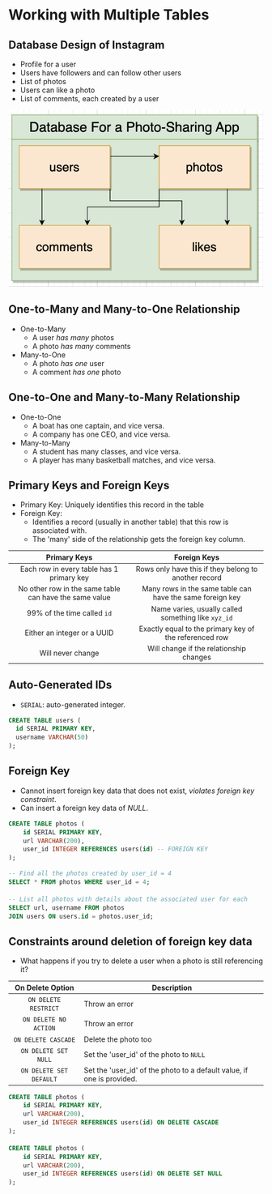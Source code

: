 # Working with Multiple Tables

## Database Design of Instagram

- Profile for a user
- Users have followers and can follow other users
- List of photos
- Users can like a photo
- List of comments, each created by a user

<img src="./pics/database-design-instagram.png" />

## One-to-Many and Many-to-One Relationship

- One-to-Many
  - A user _has many_ photos
  - A photo _has many_ comments
- Many-to-One
  - A photo _has one_ user
  - A comment _has one_ photo

## One-to-One and Many-to-Many Relationship

- One-to-One
  - A boat has one captain, and vice versa.
  - A company has one CEO, and vice versa.
- Many-to-Many
  - A student has many classes, and vice versa.
  - A player has many basketball matches, and vice versa.

## Primary Keys and Foreign Keys

- Primary Key: Uniquely identifies this record in the table
- Foreign Key:
  - Identifies a record (usually in another table) that this row is associated with.
  - The 'many' side of the relationship gets the foreign key column.

|                      Primary Keys                      |                       Foreign Keys                        |
| :----------------------------------------------------: | :-------------------------------------------------------: |
|       Each row in every table has 1 primary key        |   Rows only have this if they belong to another record    |
| No other row in the same table can have the same value | Many rows in the same table can have the same foreign key |
|              99% of the time called `id`               |    Name varies, usually called something like `xyz_id`    |
|              Either an integer or a UUID               |  Exactly equal to the primary key of the referenced row   |
|                   Will never change                    |          Will change if the relationship changes          |

## Auto-Generated IDs

- `SERIAL`: auto-generated integer.

```sql
CREATE TABLE users (
  id SERIAL PRIMARY KEY,
  username VARCHAR(50)
);
```

## Foreign Key

- Cannot insert foreign key data that does not exist, _violates foreign key constraint_.
- Can insert a foreign key data of _NULL_.

```sql
CREATE TABLE photos (
  	id SERIAL PRIMARY KEY,
  	url VARCHAR(200),
 	user_id INTEGER REFERENCES users(id) -- FOREIGN KEY
);
```

```sql
-- Find all the photos created by user_id = 4
SELECT * FROM photos WHERE user_id = 4;

-- List all photos with details about the associated user for each
SELECT url, username FROM photos
JOIN users ON users.id = photos.user_id;
```

## Constraints around deletion of foreign key data

- What happens if you try to delete a user when a photo is still referencing it?

|    On Delete Option     | Description                                                            |
| :---------------------: | ---------------------------------------------------------------------- |
|  `ON DELETE RESTRICT`   | Throw an error                                                         |
|  `ON DELETE NO ACTION`  | Throw an error                                                         |
|   `ON DELETE CASCADE`   | Delete the photo too                                                   |
|  `ON DELETE SET NULL`   | Set the 'user_id' of the photo to `NULL`                               |
| `ON DELETE SET DEFAULT` | Set the 'user_id' of the photo to a default value, if one is provided. |

```sql
CREATE TABLE photos (
    id SERIAL PRIMARY KEY,
    url VARCHAR(200),
    user_id INTEGER REFERENCES users(id) ON DELETE CASCADE
);

CREATE TABLE photos (
    id SERIAL PRIMARY KEY,
    url VARCHAR(200),
    user_id INTEGER REFERENCES users(id) ON DELETE SET NULL
);
```
